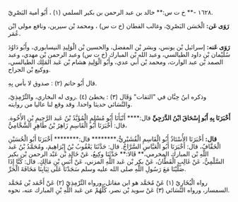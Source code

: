 ١٦٢٨ -** خ ت س:** خالد بن عبد الرحمن بن بكير السلمي (١) ، أَبُو أمية البَصْرِيّ.

**رَوَى عَن:** الْحَسَن البَصْرِيّ، وغالب القطان (خ ت س) ، ومحمد بْن سيرين، ونافع مولى ابْن عُمَر.

**رَوَى عَنه:** إسرائيل بْن يونس، وبشر بْن المفضل، والحسين بْن الْوَلِيدِ النيسابوري، وأَبُو دَاوُدَ سُلَيْمان بْن داود الطيالسي، وعبد الله بْن المبارك (خ ت س) وعبد الرحمن بْن مهدي، وعبد الصمد بْن عبد الوارث، ومحمد بْن أَبي عدي، وأَبُو الْوَلِيدِ هشام بْن عَبد المَلِك الطيالسي، ووكيع بْن الجراح.

قال أَبُو حاتم (٢) : صدوق لا بأس بِهِ.

وذكره ابنُ حِبَّان في "الثقات" وَقَال (٣) : يخطئ (٤) .روى له البخاري، والتِّرْمِذِيّ، والنَّسَائي حديثا واحدا. وقد وقع لنا عاليا من روايته.

**أَخْبَرَنَا بِهِ أَبُو إِسْحَاقَ ابْنُ الدَّرَجِيِّ** قال:**** أَنْبَأَنَا أَبُو مُسْلِمٍ الْمُؤَيَّدُ بْنُ عَبد الرَّحِيمِ بْنِ الأَخُوة. قال: أَخْبَرَنَا أَبُو الْقَاسِمِ زَاهِرُ بْنُ طَاهِرٍ الشَّحَّامِيُّ،

**قال:** أَخْبَرَنَا الأُسْتَاذُ أَبُو الْقَاسِمِ الْقُشَيْرِيُّ،******** قال:******** أَخْبَرَنَا أَبُو الْحُسَيْنِ الْخَفَّافُ، قال: أَخْبَرَنَا أَبُو الْعَبَّاسِ السَّرَّاجُ. قال: حَدَّثَنَا يَعْقُوبُ بْنُ إِبْرَاهِيمَ، ومُحَمَّدُ بْنُ عَبد اللَّهِ بْن المبارك المخرمي،** قَالا:** حَدَّثَنَا وكِيعُ، عَنْ خَالِدِ بْن عَبْد الرحمن بْن بكير السَّلْمِيُّ، عَنْ غَالِبٍ الْقَطَّانُ، عَنْ بكر بْن عَبد اللَّهِ المزني، عَنْ أَنَسِ بْنِ مَالِكٍ. قال: كُنَّا إِذَا صَلَّيْنَا مَعَ رَسُولِ اللَّهِ صلى الله عليه وسلم سَجَدْنَا عَلَى ثِيَابِنَا مَخَافَةَ الْحَرِّ.

رواه الْبُخَارِيّ (١) عَنْ مُحَمَّد هو ابن مقاتل، ورواه التِّرْمِذِيّ (٢) عَنْ أَحْمَد بْن مُحَمَّد السمسار، ورواه النَّسَائي (٣) عَنْ سويد بْن نصر، كُلُّهُمْ عن عَبد اللَّهِ بْنِ المبارك عنه، نحوه.